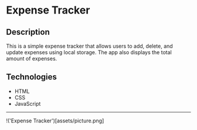 # Expense Tracker

## Description

This is a simple expense tracker that allows users to add, delete, and update expenses using local storage. The app also displays the total amount of expenses.

## Technologies

- HTML
- CSS
- JavaScript

---

!('Expense Tracker')[assets/picture.png]
